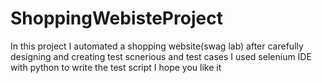# ShoppingWebisteProject
In this project I automated a shopping website(swag lab) after carefully designing and creating test scnerious and test cases
I used selenium IDE with python to write the test script
I hope you like it 
